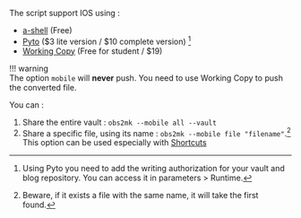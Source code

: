 The script support IOS using :
- [a-shell](https://holzschu.github.io/a-Shell_iOS/) (Free)  
- [Pyto](https://pyto.app) ($3 lite version / $10 complete version) [^1]
- [Working Copy](https://workingcopyapp.com/) (Free for student / $19)

!!! warning  
  The option `mobile` will **never** push. You need to use Working Copy to push the converted file.

You can :
1. Share the entire vault : `obs2mk --mobile all --vault`
2. Share a specific file, using its name : `obs2mk --mobile file "filename"`.[^2] This option can be used especially with [Shortcuts](https://support.apple.com/guide/shortcuts/welcome/ios)

[^1]: Using Pyto you need to add the writing authorization for your vault and blog repository. You can access it in parameters > Runtime. 
[^2]: Beware, if it exists a file with the same name, it will take the first found. 
